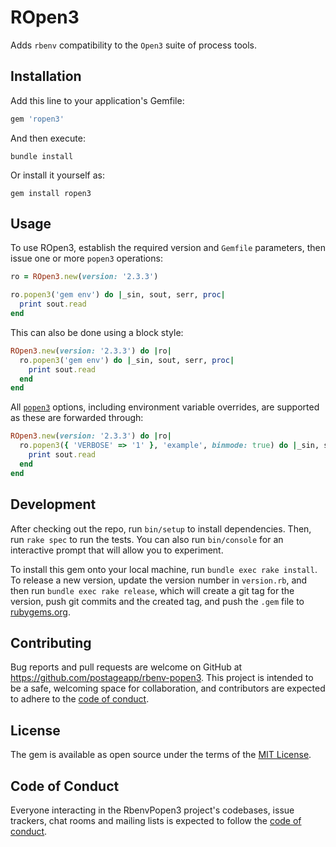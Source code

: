 # ROpen3

Adds `rbenv` compatibility to the `Open3` suite of process tools.

## Installation

Add this line to your application's Gemfile:

```ruby
gem 'ropen3'
```

And then execute:

```shell
bundle install
```

Or install it yourself as:

```gem
gem install ropen3
```

## Usage

To use ROpen3, establish the required version and `Gemfile` parameters, then
issue one or more `popen3` operations:

```ruby
ro = ROpen3.new(version: '2.3.3')

ro.popen3('gem env') do |_sin, sout, serr, proc|
  print sout.read
end
```

This can also be done using a block style:

```ruby
ROpen3.new(version: '2.3.3') do |ro|
  ro.popen3('gem env') do |_sin, sout, serr, proc|
    print sout.read
  end
end
```

All [`popen3`](https://rubyapi.org/3.0/o/open3#method-i-popen3) options,
including environment variable overrides, are supported as these are forwarded
through:

```ruby
ROpen3.new(version: '2.3.3') do |ro|
  ro.popen3({ 'VERBOSE' => '1' }, 'example', binmode: true) do |_sin, sout, serr, proc|
    print sout.read
  end
end
```

## Development

After checking out the repo, run `bin/setup` to install dependencies. Then,
run `rake spec` to run the tests. You can also run `bin/console` for an
interactive prompt that will allow you to experiment.

To install this gem onto your local machine, run `bundle exec rake install`. To release a new version, update the version number in `version.rb`, and then
run `bundle exec rake release`, which will create a git tag for the version,
push git commits and the created tag, and push the `.gem` file to [rubygems.org](https://rubygems.org).

## Contributing

Bug reports and pull requests are welcome on GitHub at
https://github.com/postageapp/rbenv-popen3. This project is intended to be
a safe, welcoming space for collaboration, and contributors are expected to
adhere to the [code of conduct](https://github.com/tadman/rbenv_popen3/blob/master/CODE_OF_CONDUCT.md).

## License

The gem is available as open source under the terms of the [MIT License](https://opensource.org/licenses/MIT).

## Code of Conduct

Everyone interacting in the RbenvPopen3 project's codebases, issue trackers,
chat rooms and mailing lists is expected to follow the [code of conduct](https://github.com/tadman/rbenv_popen3/blob/master/CODE_OF_CONDUCT.md).
